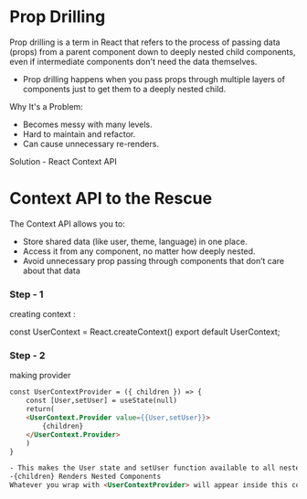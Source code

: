 # Prop Drilling

Prop drilling is a term in React that refers to the process of passing data (props) from a parent component down to deeply nested child components, even if intermediate components don't need the data themselves.

- Prop drilling happens when you pass props through multiple layers of components just to get them to a deeply nested child.

Why It's a Problem:
- Becomes messy with many levels.
- Hard to maintain and refactor.
- Can cause unnecessary re-renders.

Solution - React Context API
# Context API to the Rescue
The Context API allows you to:
- Store shared data (like user, theme, language) in one place.
- Access it from any component, no matter how deeply nested.
- Avoid unnecessary prop passing through components that don’t care about that data

### Step - 1
creating context :

const UserContext =  React.createContext()
export default UserContext;

### Step - 2
making provider

```html
const UserContextProvider = ({ children }) => {
    const [User,setUser] = useState(null)
    return(
    <UserContext.Provider value={{User,setUser}}>
        {children}
    </UserContext.Provider>
    )
}

- This makes the User state and setUser function available to all nested components via useContext(UserContext).
-{children} Renders Nested Components
Whatever you wrap with <UserContextProvider> will appear inside this component.